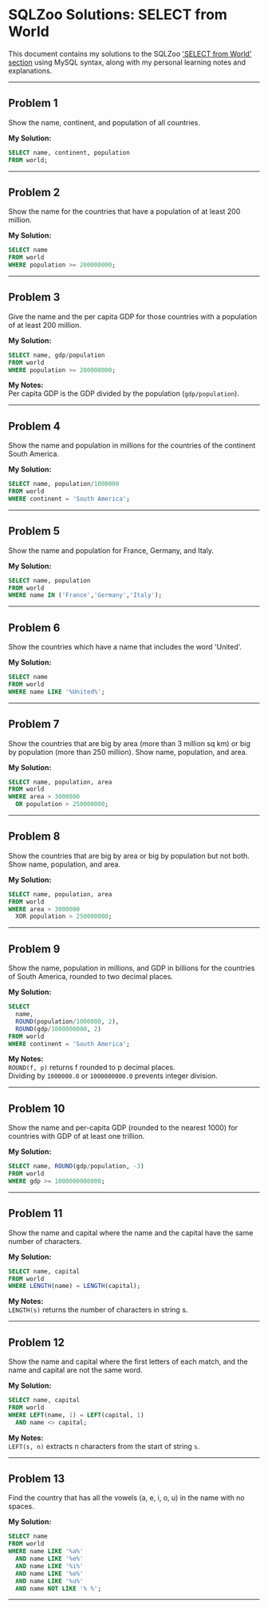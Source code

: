 # SQLZoo Solutions: SELECT from World

This document contains my solutions to the SQLZoo ['SELECT from World' section](https://sqlzoo.net/wiki/SELECT_from_WORLD_Tutorial) using MySQL syntax, along with my personal learning notes and explanations.

---

## Problem 1
Show the name, continent, and population of all countries.

**My Solution:**

```sql
SELECT name, continent, population 
FROM world;
```

---

## Problem 2
Show the name for the countries that have a population of at least 200 million.

**My Solution:**

```sql
SELECT name 
FROM world
WHERE population >= 200000000;
```

---

## Problem 3
Give the name and the per capita GDP for those countries with a population of at least 200 million.

**My Solution:**

```sql
SELECT name, gdp/population
FROM world
WHERE population >= 200000000;
```

**My Notes:**  
Per capita GDP is the GDP divided by the population (`gdp/population`).

---

## Problem 4
Show the name and population in millions for the countries of the continent South America.

**My Solution:**

```sql
SELECT name, population/1000000
FROM world
WHERE continent = 'South America';
```

---

## Problem 5
Show the name and population for France, Germany, and Italy.

**My Solution:**

```sql
SELECT name, population
FROM world
WHERE name IN ('France','Germany','Italy');
```

---

## Problem 6
Show the countries which have a name that includes the word 'United'.

**My Solution:**

```sql
SELECT name
FROM world
WHERE name LIKE '%United%';
```

---

## Problem 7
Show the countries that are big by area (more than 3 million sq km) or big by population (more than 250 million). Show name, population, and area.

**My Solution:**

```sql
SELECT name, population, area
FROM world
WHERE area > 3000000
  OR population > 250000000;
```

---

## Problem 8
Show the countries that are big by area or big by population but not both. Show name, population, and area.

**My Solution:**

```sql
SELECT name, population, area
FROM world
WHERE area > 3000000
  XOR population > 250000000;
```

---

## Problem 9
Show the name, population in millions, and GDP in billions for the countries of South America, rounded to two decimal places.

**My Solution:**

```sql
SELECT 
  name, 
  ROUND(population/1000000, 2), 
  ROUND(gdp/1000000000, 2)
FROM world
WHERE continent = 'South America';
```

**My Notes:**  
`ROUND(f, p)` returns f rounded to p decimal places.  
Dividing by `1000000.0` or `1000000000.0` prevents integer division.

---

## Problem 10
Show the name and per-capita GDP (rounded to the nearest 1000) for countries with GDP of at least one trillion.

**My Solution:**

```sql
SELECT name, ROUND(gdp/population, -3)
FROM world
WHERE gdp >= 1000000000000;
```

---

## Problem 11
Show the name and capital where the name and the capital have the same number of characters.

**My Solution:**

```sql
SELECT name, capital
FROM world
WHERE LENGTH(name) = LENGTH(capital);
```

**My Notes:**  
`LENGTH(s)` returns the number of characters in string s.

---

## Problem 12
Show the name and capital where the first letters of each match, and the name and capital are not the same word.

**My Solution:**

```sql
SELECT name, capital
FROM world
WHERE LEFT(name, 1) = LEFT(capital, 1)
  AND name <> capital;
```

**My Notes:**  
`LEFT(s, n)` extracts n characters from the start of string `s`.

---

## Problem 13
Find the country that has all the vowels (a, e, i, o, u) in the name with no spaces.

**My Solution:**

```sql
SELECT name
FROM world
WHERE name LIKE '%a%' 
  AND name LIKE '%e%' 
  AND name LIKE '%i%' 
  AND name LIKE '%o%' 
  AND name LIKE '%u%'
  AND name NOT LIKE '% %';
```

---

